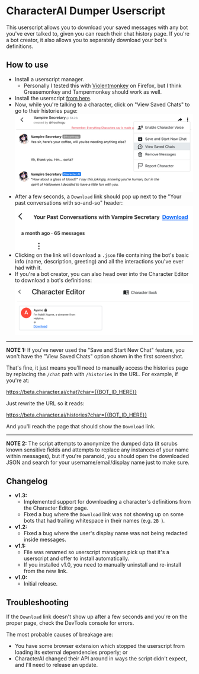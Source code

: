# CharacterAI Dumper Userscript

This userscript allows you to download your saved messages with any bot you've ever talked to, given you can reach their chat history page. If you're a bot creator, it also allows you to separately download your bot's definitions.

## How to use

- Install a userscript manager.
  - Personally I tested this with [Violentmonkey](https://violentmonkey.github.io/get-it/) on Firefox, but I think Greasemonkey and Tampermonkey should work as well.
- Install the userscript [from here](https://git.fuwafuwa.moe/waifu-collective/toolbox/raw/branch/master/extras/characterai-dumper/characterai-dumper.user.js).
- Now, while you're talking to a character, click on "View Saved Chats" to go to their histories page:
  ![Where to find "View Saved Chats"](./example-images/01.png)
- After a few seconds, a `Download` link should pop up next to the "Your past conversations with so-and-so" header:
  ![What the download link looks like](./example-images/02.png)
- Clicking on the link will download a `.json` file containing the bot's basic info (name, description, greeting) and all the interactions you've ever had with it.
- If you're a bot creator, you can also head over into the Character Editor to download a bot's definitions:
  ![Where to find the definitions download](./example-images/03.png)

---

**NOTE 1:** If you've never used the "Save and Start New Chat" feature, you won't have the "View Saved Chats" option shown in the first screenshot.

That's fine, it just means you'll need to manually access the histories page by replacing the `/chat` path with `/histories` in the URL. For example, if you're at:

https://beta.character.ai/chat?char={{BOT_ID_HERE}}

Just rewrite the URL so it reads:

https://beta.character.ai/histories?char={{BOT_ID_HERE}}

And you'll reach the page that should show the `Download` link.

---

**NOTE 2:** The script attempts to anonymize the dumped data (it scrubs known sensitive fields and attempts to replace any instances of your name within messages), but if you're paranoid, you should open the downloaded JSON and search for your username/email/display name just to make sure.

## Changelog

- **v1.3:**
  - Implemented support for downloading a character's definitions from the Character Editor page.
  - Fixed a bug where the `Download` link was not showing up on some bots that had trailing whitespace in their names (e.g. `2B `).
- **v1.2:**
  - Fixed a bug where the user's display name was not being redacted inside messages.
- **v1.1:**
  - File was renamed so userscript managers pick up that it's a userscript and offer to install automatically.
  - If you installed v1.0, you need to manually uninstall and re-install from the new link.
- **v1.0:**
  - Initial release.

## Troubleshooting

If the `Download` link doesn't show up after a few seconds and you're on the proper page, check the DevTools console for errors.

The most probable causes of breakage are:

- You have some browser extension which stopped the userscript from loading its external dependencies properly; or
- CharacterAI changed their API around in ways the script didn't expect, and I'll need to release an update.
